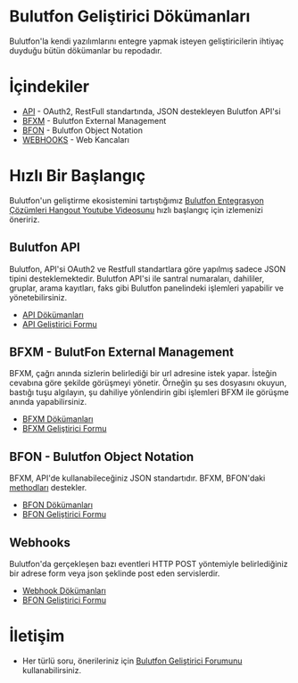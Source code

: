 # Bulutfon Geliştirici Dökümanları

Bulutfon'la kendi yazılımlarını entegre yapmak isteyen geliştiricilerin ihtiyaç duyduğu bütün dökümanlar bu repodadır.

# İçindekiler

* [API](https://github.com/bulutfon/documents/blob/master/API/README.md) - OAuth2, RestFull standartında, JSON destekleyen Bulutfon API'si
* [BFXM](https://github.com/bulutfon/documents/tree/master/BFXM#bfxm---bulutfon-external-manager) - Bulutfon External Management
* [BFON](https://github.com/bulutfon/documents/tree/master/BFON#bfon---bulutfon-object-notation) - Bulutfon Object Notation
* [WEBHOOKS](https://github.com/bulutfon/documents/tree/master/WEBHOOKS) - Web Kancaları

# Hızlı Bir Başlangıç

Bulutfon'un geliştirme ekosistemini tartıştığımız [Bulutfon Entegrasyon Çözümleri Hangout Youtube Videosunu](https://www.youtube.com/watch?v=0LdsBc69pmA) hızlı başlangıç için izlemenizi öneririz. 

## Bulutfon API

Bulutfon, API'si OAuth2 ve Restfull standartlara göre yapılmış sadece JSON tipini desteklemektedir. Bulutfon API'si ile santral numaraları, dahililer, gruplar, arama kayıtları, faks gibi Bulutfon panelindeki işlemleri yapabilir ve yönetebilirsiniz.

* [API Dökümanları](https://github.com/bulutfon/documents/blob/master/API/README.md)
* [API Geliştirici Formu](http://devforums.bulutfon.com/c/api)

## BFXM - BulutFon External Management

BFXM, çağrı anında sizlerin belirlediği bir url adresine istek yapar. İsteğin cevabına göre şekilde görüşmeyi yönetir. Örneğin şu ses dosyasını okuyun, bastığı tuşu algılayın, şu dahiliye yönlendirin gibi işlemleri BFXM ile görüşme anında yapabilirsiniz.

* [BFXM Dökümanları](https://github.com/bulutfon/documents/tree/master/BFXM)
* [BFXM Geliştirici Formu](http://devforums.bulutfon.com/c/bfxm)

## BFON - Bulutfon Object Notation

BFXM, API'de kullanabileceğiniz JSON standartıdır. BFXM, BFON'daki [methodları](https://github.com/bulutfon/documents/tree/master/BFON#methodlar) destekler.

* [BFON Dökümanları](https://github.com/bulutfon/documents/tree/master/BFON)
* [BFON Geliştirici Formu](http://devforums.bulutfon.com/c/bfon)

## Webhooks

Bulutfon'da gerçekleşen bazı eventleri HTTP POST yöntemiyle belirlediğiniz bir adrese form veya json şeklinde post eden servislerdir. 

* [Webhook Dökümanları](https://github.com/bulutfon/documents/blob/master/WEBHOOKS/README.md)
* [BFON Geliştirici Formu](http://devforums.bulutfon.com/c/webkancalari)

# İletişim

* Her türlü soru, önerileriniz için [Bulutfon Geliştirici Forumunu](http://devforums.bulutfon.com) kullanabilirsiniz.
